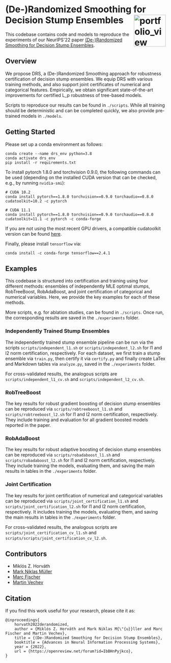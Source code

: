 # (De-)Randomized Smoothing for Decision Stump Ensembles <a href="https://www.sri.inf.ethz.ch/"><img width="100" alt="portfolio_view" align="right" src="http://safeai.ethz.ch/img/sri-logo.svg"></a>

This codebase contains code and models to reproduce the experiments of our NeurIPS'22 paper [(De-)Randomized Smoothing for Decision Stump Ensembles](https://www.sri.inf.ethz.ch/publications/horvath2022derand).

## Overview

We propose DRS, a (De-)Randomized Smoothing approach for robustness certification of decision stump ensembles. We equip DRS with various training methods, and also support joint certificates of numerical and categorical features. Empirically, we obtain significant state-of-the-art improvements for certified L_p robustness of tree-based models.

Scripts to reproduce our results can be found in `./scripts`. While all training should be deterministic and can be completed quickly, we also provide pre-trained models in `./models`.

## Getting Started

Please set up a conda environment as follows:

```
conda create --name drs_env python=3.8
conda activate drs_env
pip install -r requirements.txt
```

To install pytorch 1.8.0 and torchvision 0.9.0, the following commands can be used (depending on the installed CUDA version that can be checked, e.g., by running `nvidia-smi`):
```
# CUDA 10.2
conda install pytorch==1.8.0 torchvision==0.9.0 torchaudio==0.8.0 cudatoolkit=10.2 -c pytorch

# CUDA 11.1
conda install pytorch==1.8.0 torchvision==0.9.0 torchaudio==0.8.0 cudatoolkit=11.1 -c pytorch -c conda-forge
```

If you are not using the most recent GPU drivers, a compatible cudatoolkit version can be found  [here](https://docs.nvidia.com/deploy/cuda-compatibility/index.html).

Finally, please install `tensorflow` via:

```
conda install -c conda-forge tensorflow==2.4.1
```

## Examples

This codebase is structured into certification and training using four different methods: ensembles of independently MLE optimal stumps, RobTreeBoost, RobAdaBoost, and joint certification of categorical and numerical variables. Here, we provide the key examples for each of these methods.

More scripts, e.g. for ablation studies, can be found in `./scripts`. Once run, the corresponding results are saved in the `./experiments` folder.

### Independently Trained Stump Ensembles

The independently trained stump ensemble pipeline can be run via the scripts `scripts/independent_l1.sh` or `scripts/independent_l2.sh` for l1 and l2 norm certification, respectively. 
For each dataset, we first train a stump ensemble via `train.py`, then certify it via `certify.py` and finally create LaTex and Markdown tables via `analyze.py`, saved in the `./experiments` folder.

For cross-validated results, the analogous scripts are `scripts/independent_l1_cv.sh` and `scripts/independent_l2_cv.sh`.

### RobTreeBoost

The key results for robust gradient boosting of decision stump ensembles can be reproduced via `scripts/robtreeboost_l1.sh` and `scripts/robtreeboost_l2.sh` for l1 and l2 norm certification, respectively. They include training and evaluation for all gradient boosted models reported in the paper. 


### RobAdaBoost

The key results for robust adaptive boosting of decision stump ensembles can be reproduced via `scripts/robadaboost_l1.sh` and `scripts/robadaboost_l2.sh` for l1 and l2 norm certification, respectively. They include training the models, evaluating them, and saving the main results in tables in the `./experiments` folder. 

### Joint Certification

The key results for joint certification of numerical and categorical variables can be reproduced via `scripts/joint_certification_l1.sh` and  `scripts/joint_certification_l2.sh` for l1 and l2 norm certification, respectively. It includes training the models, evaluating them, and saving the main results in tables in the `./experiments` folder.

For cross-validated results, the analogous scripts are `scripts/joint_certification_cv_l1.sh` and `scripts/scripts/joint_certification_cv_l2.sh`.

## Contributors

- Miklós Z. Horváth
- [Mark Niklas Müller](https://www.sri.inf.ethz.ch/people/mark)
- [Marc Fischer](https://www.sri.inf.ethz.ch/people/marc)
- [Martin Vechev](https://www.sri.inf.ethz.ch/people/martin)

## Citation

If you find this work useful for your research, please cite it as:

```
@inproceedings{
    horvath2022derandomized,
    author = {Miklós Z. Horváth and Mark Niklas M{\"{u}}ller and Marc Fischer and Martin Vechev},
    title = {(De-)Randomized Smoothing for Decision Stump Ensembles},
    booktitle = {Advances in Neural Information Processing Systems},
    year = {2022},
    url = {https://openreview.net/forum?id=IbBHnPyjkco},
}
```
